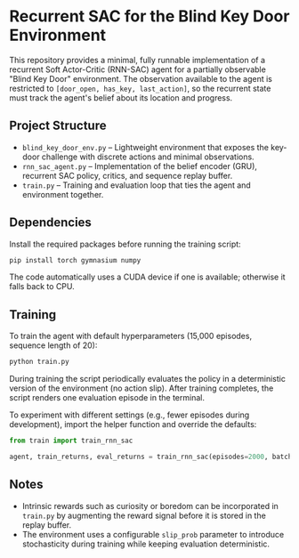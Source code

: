 # Recurrent SAC for the Blind Key Door Environment

This repository provides a minimal, fully runnable implementation of a recurrent Soft Actor-Critic (RNN-SAC) agent for a partially observable "Blind Key Door" environment. The observation available to the agent is restricted to `[door_open, has_key, last_action]`, so the recurrent state must track the agent's belief about its location and progress.

## Project Structure

- `blind_key_door_env.py` – Lightweight environment that exposes the key-door challenge with discrete actions and minimal observations.
- `rnn_sac_agent.py` – Implementation of the belief encoder (GRU), recurrent SAC policy, critics, and sequence replay buffer.
- `train.py` – Training and evaluation loop that ties the agent and environment together.

## Dependencies

Install the required packages before running the training script:

```bash
pip install torch gymnasium numpy
```

The code automatically uses a CUDA device if one is available; otherwise it falls back to CPU.

## Training

To train the agent with default hyperparameters (15,000 episodes, sequence length of 20):

```bash
python train.py
```

During training the script periodically evaluates the policy in a deterministic version of the environment (no action slip). After training completes, the script renders one evaluation episode in the terminal.

To experiment with different settings (e.g., fewer episodes during development), import the helper function and override the defaults:

```python
from train import train_rnn_sac

agent, train_returns, eval_returns = train_rnn_sac(episodes=2000, batch_size=32, seq_len=16)
```

## Notes

- Intrinsic rewards such as curiosity or boredom can be incorporated in `train.py` by augmenting the reward signal before it is stored in the replay buffer.
- The environment uses a configurable `slip_prob` parameter to introduce stochasticity during training while keeping evaluation deterministic.
